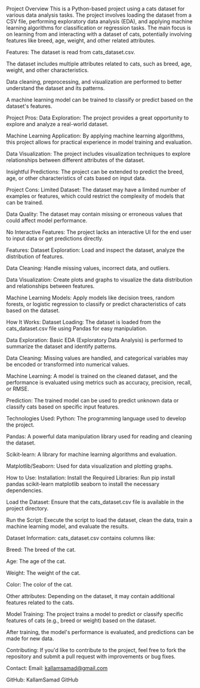 Project Overview
This is a Python-based project using a cats dataset for various data analysis tasks. The project involves loading the dataset from a CSV file, performing exploratory data analysis (EDA), and applying machine learning algorithms for classification or regression tasks. The main focus is on learning from and interacting with a dataset of cats, potentially involving features like breed, age, weight, and other related attributes.

Features:
The dataset is read from cats_dataset.csv.

The dataset includes multiple attributes related to cats, such as breed, age, weight, and other characteristics.

Data cleaning, preprocessing, and visualization are performed to better understand the dataset and its patterns.

A machine learning model can be trained to classify or predict based on the dataset's features.

Project Pros:
Data Exploration: The project provides a great opportunity to explore and analyze a real-world dataset.

Machine Learning Application: By applying machine learning algorithms, this project allows for practical experience in model training and evaluation.

Data Visualization: The project includes visualization techniques to explore relationships between different attributes of the dataset.

Insightful Predictions: The project can be extended to predict the breed, age, or other characteristics of cats based on input data.

Project Cons:
Limited Dataset: The dataset may have a limited number of examples or features, which could restrict the complexity of models that can be trained.

Data Quality: The dataset may contain missing or erroneous values that could affect model performance.

No Interactive Features: The project lacks an interactive UI for the end user to input data or get predictions directly.

Features:
Dataset Exploration: Load and inspect the dataset, analyze the distribution of features.

Data Cleaning: Handle missing values, incorrect data, and outliers.

Data Visualization: Create plots and graphs to visualize the data distribution and relationships between features.

Machine Learning Models: Apply models like decision trees, random forests, or logistic regression to classify or predict characteristics of cats based on the dataset.

How It Works:
Dataset Loading: The dataset is loaded from the cats_dataset.csv file using Pandas for easy manipulation.

Data Exploration: Basic EDA (Exploratory Data Analysis) is performed to summarize the dataset and identify patterns.

Data Cleaning: Missing values are handled, and categorical variables may be encoded or transformed into numerical values.

Machine Learning: A model is trained on the cleaned dataset, and the performance is evaluated using metrics such as accuracy, precision, recall, or RMSE.

Prediction: The trained model can be used to predict unknown data or classify cats based on specific input features.

Technologies Used:
Python: The programming language used to develop the project.

Pandas: A powerful data manipulation library used for reading and cleaning the dataset.

Scikit-learn: A library for machine learning algorithms and evaluation.

Matplotlib/Seaborn: Used for data visualization and plotting graphs.

How to Use:
Installation:
Install the Required Libraries: Run pip install pandas scikit-learn matplotlib seaborn to install the necessary dependencies.

Load the Dataset: Ensure that the cats_dataset.csv file is available in the project directory.

Run the Script: Execute the script to load the dataset, clean the data, train a machine learning model, and evaluate the results.

Dataset Information:
cats_dataset.csv contains columns like:

Breed: The breed of the cat.

Age: The age of the cat.

Weight: The weight of the cat.

Color: The color of the cat.

Other attributes: Depending on the dataset, it may contain additional features related to the cats.

Model Training:
The project trains a model to predict or classify specific features of cats (e.g., breed or weight) based on the dataset.

After training, the model's performance is evaluated, and predictions can be made for new data.

Contributing:
If you'd like to contribute to the project, feel free to fork the repository and submit a pull request with improvements or bug fixes.

Contact:
Email: kallamsamad@gmail.com

GitHub: KallamSamad GitHub

